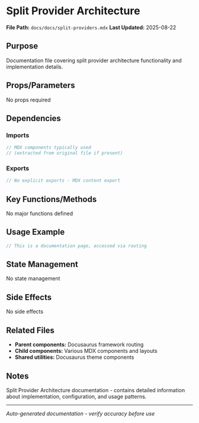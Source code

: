 # Split Provider Architecture

**File Path:** `docs/docs/split-providers.mdx`
**Last Updated:** 2025-08-22

## Purpose
Documentation file covering split provider architecture functionality and implementation details.

## Props/Parameters
No props required

## Dependencies

### Imports
```javascript
// MDX components typically used
// (extracted from original file if present)
```

### Exports
```javascript
// No explicit exports - MDX content export
```

## Key Functions/Methods
No major functions defined

## Usage Example
```javascript
// This is a documentation page, accessed via routing
```

## State Management
No state management

## Side Effects
No side effects

## Related Files
- **Parent components:** Docusaurus framework routing
- **Child components:** Various MDX components and layouts
- **Shared utilities:** Docusaurus theme components

## Notes
Split Provider Architecture documentation - contains detailed information about implementation, configuration, and usage patterns.

---
*Auto-generated documentation - verify accuracy before use*